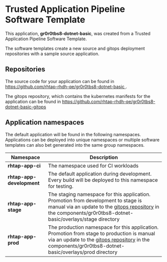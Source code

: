 # Trusted Application Pipeline Software Template

This application, **gr0r0tbs8-dotnet-basic**, was created from a Trusted Application Pipeline Software Template.

The software templates create a new source and gitops deployment repositories with a sample source application. 

## Repositories

The source code for your application can be found in [https://github.com/rhtap-rhdh-qe/gr0r0tbs8-dotnet-basic ](https://github.com/rhtap-rhdh-qe/gr0r0tbs8-dotnet-basic ).
 
The gitops repository, which contains the kubernetes manifests for the application can be found in 
[https://github.com/rhtap-rhdh-qe/gr0r0tbs8-dotnet-basic-gitops ](https://github.com/rhtap-rhdh-qe/gr0r0tbs8-dotnet-basic-gitops ) 

## Application namespaces 

The default application will be found in the following namespaces. Applications can be deployed into unique namespaces or multiple software templates can also bet generated into the same group namespaces.  

|  Namespace   |  Description   |  
| -------- | -------- |
| **rhtap-app-ci** | The namespace used for CI workloads |
| **rhtap-app-development** | The default application during development. Every build will be deployed to this namespace for testing. |
| **rhtap-app-stage** | The staging namespace for this application. Promotion from development to stage is manual via an update to the [gitops repository](https://github.com/rhtap-rhdh-qe/gr0r0tbs8-dotnet-basic-gitops ) in the components/gr0r0tbs8-dotnet-basic/overlays/stage directory |
| **rhtap-app-prod** | The production namespace for this application. Promotion from stage to production is manual via an update to the [gitops repository](https://github.com/rhtap-rhdh-qe/gr0r0tbs8-dotnet-basic-gitops ) in the components/gr0r0tbs8-dotnet-basic/overlays/prod directory |